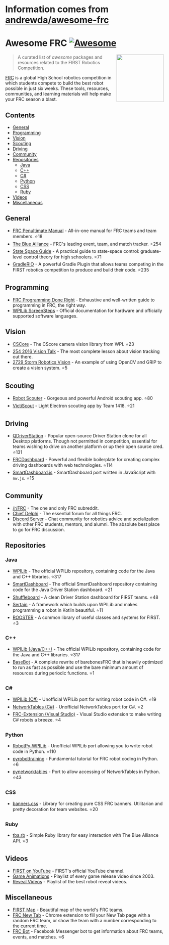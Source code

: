 # Information comes from [andrewda/awesome-frc](https://github.com/andrewda/awesome-frc)
# Awesome FRC [![Awesome](https://awesome.re/badge.svg)](https://awesome.re)

[<img src="media/first.svg" align="right" width="150">](https://www.firstinspires.org/robotics/frc)

> A curated list of _awesome_ packages and resources related to the FIRST Robotics Competition.

[FRC](https://www.firstinspires.org/robotics/frc) is a global High School robotics competition in which students compete to build the best robot possible in just six weeks. These tools, resources, communities, and learning materials will help make your FRC season a blast.

## Contents

- [General](#general)
- [Programming](#programming)
- [Vision](#vision)
- [Scouting](#scouting)
- [Driving](#driving)
- [Community](#community)
- [Repositories](#repositories)
  - [Java](#java)
  - [C++](#c)
  - [C#](#c-1)
  - [Python](#python)
  - [CSS](#css)
  - [Ruby](#ruby)
- [Videos](#videos)
- [Miscellaneous](#miscellaneous)

## General

- [FRC Penultimate Manual](https://github.com/MC42/FRCPenultimateManual) - All-in-one manual for FRC teams and team members. :star:18
- [The Blue Alliance](https://github.com/the-blue-alliance/the-blue-alliance) - FRC's leading event, team, and match tracker. :star:254
- [State Space Guide](https://github.com/calcmogul/state-space-guide) - A practical guide to state-space control: graduate-level control theory for high schoolers. :star:71
- [GradleRIO](https://github.com/wpilibsuite/GradleRIO) - A powerful Gradle Plugin that allows teams competing in the FIRST robotics competition to produce and build their code. :star:235

## Programming

- [FRC Programming Done Right](http://frc-pdr.readthedocs.io/en/latest/) - Exhaustive and well-written guide to programming in FRC, the right way.
- [WPILib ScreenSteps](https://wpilib.screenstepslive.com) - Official documentation for hardware and officially supported software languages.

## Vision

- [CSCore](https://github.com/wpilibsuite/cscore) - The CScore camera vision library from WPI. :star:23
- [254 2016 Vision Talk](https://www.youtube.com/watch?v=rLwOkAJqImo) - The most complete lesson about vision tracking out there.
- [2729 Storm Robotics Vision](https://github.com/2729StormRobotics/StormCV2017) - An example of using OpenCV and GRIP to create a vision system. :star:5

## Scouting

- [Robot Scouter](https://github.com/SUPERCILEX/Robot-Scouter) - Gorgeous and powerful Android scouting app. :star:80
- [VictiScout](https://github.com/FRCScout/FRCScout) - Light Electron scouting app by Team 1418. :star:21

## Driving

- [QDriverStation](https://github.com/FRC-Utilities/QDriverStation) - Popular open-source Driver Station clone for all Desktop platforms. Though not permitted in competition, essential for teams wishing to drive on another platform or up their open source cred. :star:131
- [FRCDashboard](https://github.com/FRCDashboard/FRCDashboard) - Powerful and flexible boilerplate for creating complex driving dashboards with web technologies. :star:114
- [SmartDashboard.js](https://github.com/erikuhlmann/SmartDashboard.js) - SmartDashboard port written in JavaScript with `nw.js`. :star:15

## Community

- [/r/FRC](https://www.reddit.com/r/FRC/) - The one and only FRC subreddit.
- [Chief Delphi](https://www.chiefdelphi.com/forums/portal.php) - The essential forum for all things FRC.
- [Discord Server](http://discord.gg/frc) - Chat community for robotics advice and socialization with other FRC students, mentors, and alumni. The absolute best place to go for FRC discussion.

## Repositories

### Java

- [WPILib](https://github.com/wpilibsuite/allwpilib) - The official WPILib repository, containing code for the Java and C++ libraries. :star:317
- [SmartDashboard](https://github.com/wpilibsuite/SmartDashboard) - The official SmartDashboard repository containing code for the Java Driver Station dashboard. :star:21
- [Shuffleboard](https://github.com/wpilibsuite/Shuffleboard) - A clean Driver Station dashboard for FIRST teams. :star:48
- [Sertain](https://github.com/sertain/sertain) - A framework which builds upon WPILib and makes programming a robot in Kotlin beautiful. :star:11
- [ROOSTER](https://github.com/flamingchickens1540/ROOSTER) - A common library of useful classes and systems for FIRST. :star:3

### C++

- [WPILib (Java/C++)](https://github.com/wpilibsuite/allwpilib) - The official WPILib repository, containing code for the Java and C++ libraries. :star:317
- [BaseBot](https://github.com/frc5024/basebot) - A complete rewrite of barebonesFRC that is heavily optimized to run as fast as possible and use the bare minimum amount of resources during periodic functions. :star:1

### C#

- [WPILib (C#)](https://github.com/robotdotnet/WPILib) - Unofficial WPILib port for writing robot code in C#. :star:19
- [NetworkTables (C#)](https://github.com/robotdotnet/NetworkTables) - Unofficial NetworkTables port for C#. :star:2
- [FRC-Extension (Visual Studio)](https://github.com/robotdotnet/FRC-Extension) - Visual Studio extension to make writing C# robots a breeze. :star:4

### Python

- [RobotPy-WPILib](https://github.com/robotpy/robotpy-wpilib) - Unofficial WPILib port allowing you to write robot code in Python. :star:110
- [pyrobottraining](https://github.com/robotpy/pyrobottraining) - Fundamental tutorial for FRC robot coding in Python. :star:6
- [pynetworktables](https://github.com/robotpy/pynetworktables) - Port to allow accessing of NetworkTables in Python. :star:43

### CSS

- [banners.css](https://github.com/ErikBoesen/banners.css) - Library for creating pure CSS FRC banners. Utilitarian and pretty decoration for team websites. :star:20

### Ruby
- [tba.rb](https://github.com/frc1418/tba.rb) - Simple Ruby library for easy interaction with The Blue Alliance API. :star:3

## Videos
- [FIRST on YouTube](https://www.youtube.com/user/FIRSTWorldTube) - FIRST's official YouTube channel.
- [Game Animations](https://www.youtube.com/watch?v=uYNu9cQac1o&list=PLOPIDgAYFKaQmz6aznEMAbewtqqT7FCqY) - Playlist of every game release video since 2003.
- [Reveal Videos](https://www.youtube.com/watch?v=2zu1EzyKRRE&list=PLocx3vY5mUKNSVfiI1kEjZ9AXtMu1N7-B) - Playlist of the best robot reveal videos.

## Miscellaneous

- [FIRST Map](https://firstmap.github.io) - Beautiful map of the world's FRC teams.
- [FRC New Tab](https://chrome.google.com/webstore/detail/frc-new-tab/agmoglelphhinnadfmbfodhkdagibkop) - Chrome extension to fill your New Tab page with a random FRC team, or show the team with a number corresponding to the current time.
- [FRC Bot](https://github.com/FRC-Bot/FRCBot-ChatBot) - Facebook Messenger bot to get information about FRC teams, events, and matches. :star:6

